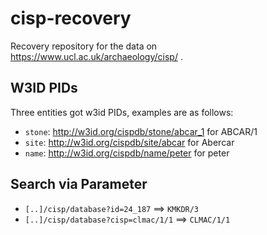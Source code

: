 # cisp-recovery

Recovery repository for the data on https://www.ucl.ac.uk/archaeology/cisp/ .

## W3ID PIDs

Three entities got w3id PIDs, examples are as follows:

* `stone`: http://w3id.org/cispdb/stone/abcar_1 for ABCAR/1
* `site`: http://w3id.org/cispdb/site/abcar for Abercar
* `name`: http://w3id.org/cispdb/name/peter for peter

## Search via Parameter

* `[..]/cisp/database?id=24_187` ==> `KMKDR/3`
* `[..]/cisp/database?cisp=clmac/1/1` ==> `CLMAC/1/1`